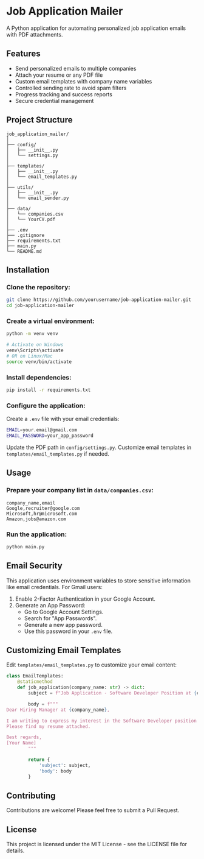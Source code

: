 # Job Application Mailer

A Python application for automating personalized job application emails with PDF attachments.

## Features

- Send personalized emails to multiple companies
- Attach your resume or any PDF file
- Custom email templates with company name variables
- Controlled sending rate to avoid spam filters
- Progress tracking and success reports
- Secure credential management

## Project Structure

```
job_application_mailer/
│
├── config/
│   ├── __init__.py
│   └── settings.py
│
├── templates/
│   ├── __init__.py
│   └── email_templates.py
│
├── utils/
│   ├── __init__.py
│   └── email_sender.py
│
├── data/
│   └── companies.csv
│   └── YourCV.pdf
│
├── .env
├── .gitignore
├── requirements.txt
├── main.py
└── README.md
```

## Installation

### Clone the repository:

```sh
git clone https://github.com/yourusername/job-application-mailer.git
cd job-application-mailer
```

### Create a virtual environment:

```sh
python -m venv venv

# Activate on Windows
venv\Scripts\activate
# OR on Linux/Mac
source venv/bin/activate
```

### Install dependencies:

```sh
pip install -r requirements.txt
```

### Configure the application:

Create a `.env` file with your email credentials:

```sh
EMAIL=your.email@gmail.com
EMAIL_PASSWORD=your_app_password
```

Update the PDF path in `config/settings.py`.
Customize email templates in `templates/email_templates.py` if needed.

## Usage

### Prepare your company list in `data/companies.csv`:

```csv
company_name,email
Google,recruiter@google.com
Microsoft,hr@microsoft.com
Amazon,jobs@amazon.com
```

### Run the application:

```sh
python main.py
```

## Email Security

This application uses environment variables to store sensitive information like email credentials. For Gmail users:

1. Enable 2-Factor Authentication in your Google Account.
2. Generate an App Password:
   - Go to Google Account Settings.
   - Search for "App Passwords".
   - Generate a new app password.
   - Use this password in your `.env` file.

## Customizing Email Templates

Edit `templates/email_templates.py` to customize your email content:

```python
class EmailTemplates:
    @staticmethod
    def job_application(company_name: str) -> dict:
        subject = f"Job Application - Software Developer Position at {company_name}"

        body = f"""
Dear Hiring Manager at {company_name},

I am writing to express my interest in the Software Developer position at {company_name}.
Please find my resume attached.

Best regards,
[Your Name]
        """

        return {
            'subject': subject,
            'body': body
        }
```

## Contributing

Contributions are welcome! Please feel free to submit a Pull Request.

## License

This project is licensed under the MIT License - see the LICENSE file for details.

